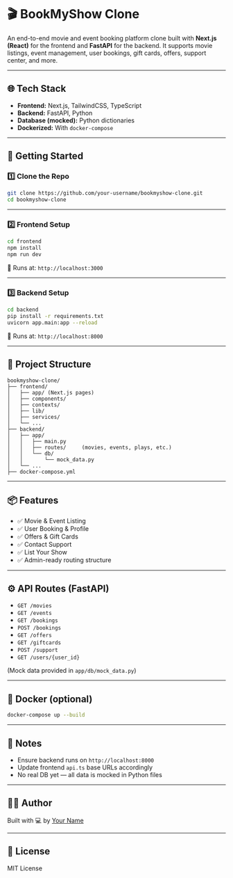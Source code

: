 # 🎬 BookMyShow Clone

An end-to-end movie and event booking platform clone built with **Next.js (React)** for the frontend and **FastAPI** for the backend. It supports movie listings, event management, user bookings, gift cards, offers, support center, and more.

---

## 🌐 Tech Stack

- **Frontend:** Next.js, TailwindCSS, TypeScript
- **Backend:** FastAPI, Python
- **Database (mocked):** Python dictionaries
- **Dockerized:** With `docker-compose`

---

## 🚀 Getting Started

### 1️⃣ Clone the Repo

```bash
git clone https://github.com/your-username/bookmyshow-clone.git
cd bookmyshow-clone
```

---

### 2️⃣ Frontend Setup

```bash
cd frontend
npm install
npm run dev
```

📍 Runs at: `http://localhost:3000`

---

### 3️⃣ Backend Setup

```bash
cd backend
pip install -r requirements.txt
uvicorn app.main:app --reload
```

📍 Runs at: `http://localhost:8000`

---

## 📁 Project Structure

```
bookmyshow-clone/
├── frontend/
│   ├── app/ (Next.js pages)
│   ├── components/
│   ├── contexts/
│   ├── lib/
│   ├── services/
│   └── ...
├── backend/
│   ├── app/
│   │   ├── main.py
│   │   ├── routes/     (movies, events, plays, etc.)
│   │   └── db/
│   │       └── mock_data.py
│   └── ...
├── docker-compose.yml
```

---

## 📦 Features

- ✅ Movie & Event Listing
- ✅ User Booking & Profile
- ✅ Offers & Gift Cards
- ✅ Contact Support
- ✅ List Your Show
- ✅ Admin-ready routing structure

---

## ⚙️ API Routes (FastAPI)

- `GET /movies`
- `GET /events`
- `GET /bookings`
- `POST /bookings`
- `GET /offers`
- `GET /giftcards`
- `POST /support`
- `GET /users/{user_id}`

(Mock data provided in `app/db/mock_data.py`)

---

## 🐳 Docker (optional)

```bash
docker-compose up --build
```

---

## 📌 Notes

- Ensure backend runs on `http://localhost:8000`
- Update frontend `api.ts` base URLs accordingly
- No real DB yet — all data is mocked in Python files

---

## 🧑‍💻 Author

Built with 💻 by [Your Name](https://github.com/your-username)

---

## 📄 License

MIT License
